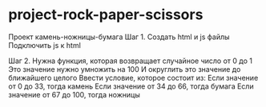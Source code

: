 # project-rock-paper-scissors
Проект камень-ножницы-бумага
Шаг 1.
Создать html и js файлы
Подключить js к html

Шаг 2.
Нужна функция, которая возвращает случайное число от 0 до 1
Это значение нужно умножить на 100
И округлить это значение до ближайшего целого
Ввести условие, которое состоит из:
Если значение от 0 до 33, тогда камень
Если значение от 34 до 66, тогда бумага
Если значение от 67 до 100, тогда ножницы